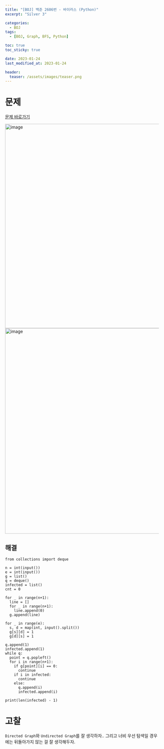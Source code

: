 ```yaml
---
title: "[BOJ] 백준 2606번 - 바이러스 (Python)"
excerpt: "Silver 3"

categories:
  - BOJ
tags:
  - [BOJ, Graph, BFS, Python]

toc: true
toc_sticky: true

date: 2023-01-24
last_modified_at: 2023-01-24

header:
  teaser: /assets/images/teaser.png
---
```


# 문제

[문제 바로가기](https://www.acmicpc.net/problem/2606)

<img width="669" alt="image" src="https://user-images.githubusercontent.com/121740394/214285352-bb229a5c-b184-4553-884f-56a781a4809f.png">

<img width="673" alt="image" src="https://user-images.githubusercontent.com/121740394/214285473-f247396e-b332-4aba-bb40-b4627e8ab8aa.png">

## 해결

```
from collections import deque

n = int(input())
e = int(input())
g = list()
q = deque()
infected = list()
cnt = 0

for _ in range(n+1):
  line = []
  for _ in range(n+1):
    line.append(0)
  g.append(line)

for _ in range(e):
  s, d = map(int, input().split())
  g[s][d] = 1
  g[d][s] = 1

q.append(1)
infected.append(1)
while q:
  point = q.popleft()
  for i in range(n+1):
    if g[point][i] == 0:
      continue
    if i in infected:
      continue
    else:
      q.append(i)
      infected.append(i)
      
print(len(infected) - 1)
```

# 고찰

`Directed Graph`와 `Undirected Graph`를 잘 생각하자.. 그리고 너비 우선 탐색일 경우에는 뒤돌아가지 않는 걸 잘 생각해두자.